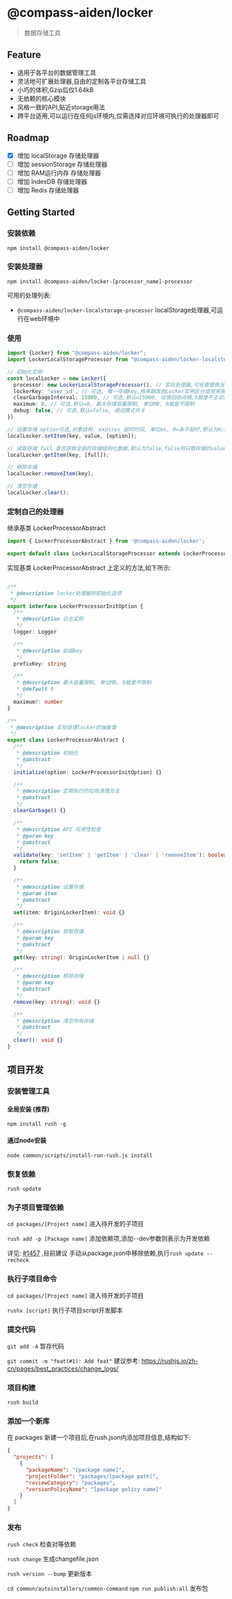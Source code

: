 # @compass-aiden/locker
> 数据存储工具

## Feature

* 适用于各平台的数据管理工具
* 灵活地可扩展处理器,自由的定制各平台存储工具
* 小巧的体积,Gzip后仅1.64kB
* 无依赖的核心模块
* 风格一致的API,贴近storage用法
* 跨平台适用,可以运行在任何js环境内,仅需选择对应环境可执行的处理器即可

## Roadmap

- [x] 增加 localStorage 存储处理器
- [ ] 增加 sessionStorage 存储处理器
- [ ] 增加 RAM运行内存 存储处理器
- [ ] 增加 IndexDB 存储处理器
- [ ] 增加 Redis 存储处理器

## Getting Started

### 安装依赖

`npm install @compass-aiden/locker`

### 安装处理器

`npm install @compass-aiden/locker-[processor_name]-processor`

可用的处理列表:

* `@compass-aiden/locker-localstorage-processor` localStorage处理器,可运行在web环境中

### 使用

```typescript
import {Locker} from "@compass-aiden/locker";
import LockerLocalStorageProcessor from "@compass-aiden/locker-localstorage-processor";

// 初始化实例
const localLocker = new Locker({
  processor: new LockerLocalStorageProcessor(), // 实际处理器,可任意替换当前环境可用的处理器
  lockerKey: 'user_id', // 可选, 唯一存储key,用来跟其他Locker实例区分或用来隔离用户数据
  clearGarbageInterval: 15000, // 可选,默认=15000, 垃圾回收间隔,0就是不主动清理,单位ms
  maximum: 0, // 可选,默认=0, 最大存储容量限制, 单位MB, 0就是不限制
  debug: false, // 可选,默认=false, 调试模式开关
})

// 设置存储 option可选,对象结构. expires 超时时间, 单位ms, 0=永不超时,默认为0;autoReadRefresh 数据被读取后自动刷新超时时间,默认为false
localLocker.setItem(key, value, [option]);

// 读取存储 full 是否获取全部的存储结构化数据,默认为false,false则只取存储的value数据
localLocker.getItem(key, [full]);

// 移除存储
localLocker.removeItem(key);

// 清空存储
localLocker.clear();
```

### 定制自己的处理器

继承基类 LockerProcessorAbstract

```typescript
import { LockerProcessorAbstract } from '@compass-aiden/locker';

export default class LockerLocalStorageProcessor extends LockerProcessorAbstract {}
```

实现基类 LockerProcessorAbstract 上定义的方法,如下所示:

```typescript

/**
 * @description locker处理器的初始化选项
 */
export interface LockerProcessorInitOption {
  /**
   * @description 日志实例
   */
  logger: Logger

  /**
   * @description 前缀key
   */
  prefixKey: string

  /**
   * @description 最大容量限制, 单位MB, 0就是不限制
   * @default 0
   */
  maximum?: number
}

/**
 * @description 实际处理locker的抽象类
 */
export class LockerProcessorAbstract {
  /**
   * @description 初始化
   * @abstract
   */
  initialize(option: LockerProcessorInitOption) {}

  /**
   * @description 定期执行的垃圾清理方法
   * @abstract
   */
  clearGarbage() {}

  /**
   * @description API 可用性检查
   * @param key
   * @abstract
   */
  validate(key: 'setItem' | 'getItem' | 'clear' | 'removeItem'): boolean {
    return false;
  }

  /**
   * @description 设置存储
   * @param item
   * @abstract
   */
  set(item: OriginLockerItem): void {}

  /**
   * @description 获取存储
   * @param key
   * @abstract
   */
  get(key: string): OriginLockerItem | null {}

  /**
   * @description 移除存储
   * @param key
   * @abstract
   */
  remove(key: string): void {}

  /**
   * @description 清空所有存储
   * @abstract
   */
  clear(): void {}
}

```

## 项目开发

### 安装管理工具
#### 全局安装 (推荐)

`npm install rush -g `

#### 通过node安装

`node common/scripts/install-run-rush.js install`

### 恢复依赖

`rush update`

### 为子项目管理依赖

`cd packages/[Project name]` 进入待开发的子项目

`rush add -p [Package name]` 添加依赖项,添加--dev参数则表示为开发依赖

详见: [#1457](https://github.com/microsoft/rushstack/issues/1457) ,目前建议
手动从package.json中移除依赖,执行`rush update --recheck`

### 执行子项目命令

`cd packages/[Project name]` 进入待开发的子项目

`rushx [script]` 执行子项目script开发脚本

### 提交代码

`git add -A` 暂存代码

`git commit -m "feat(#1): Add feat"` 建议参考: https://rushjs.io/zh-cn/pages/best_practices/change_logs/

### 项目构建

`rush build`

### 添加一个新库

在 packages 新建一个项目后,在rush.json内添加项目信息,结构如下:

```json
{
  "projects": [
    {
      "packageName": "[package name]",
      "projectFolder": "packages/[package path]",
      "reviewCategory": "packages",
      "versionPolicyName": "[package policy name]"
    }
  ]
}
```

### 发布

`rush check` 检查对等依赖

`rush change` 生成changefile.json

`rush version --bump` 更新版本

`cd common/autoinstallers/common-command`
`npm run publish:all` 发布包
